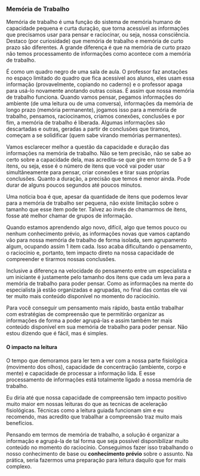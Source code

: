 ### Memória de Trabalho

Memória de trabalho é uma função do sistema de memória humano de capacidade pequena e curta duração, que torna acessível as informações que precisamos usar para pensar e raciocinar, ou seja, nossa consciência. Destaco (por curiosidade) que memória de trabalho e memória de curto prazo são diferentes. A grande diferença é que na memória de curto prazo não temos processamento de informações como acontece com a memória de trabalho.

É como um quadro negro de uma sala de aula. O professor faz anotações no espaço limitado do quadro que fica acessível aos alunos, eles usam essa informação (provavelmente, copiando no caderno) e o professor apaga para usá-lo novamente anotando outras coisas. É assim que nossa memória de trabalho funciona. Quando vamos pensar, pegamos informações do ambiente (de uma leitura ou de uma conversa), informações da memória de longo prazo (memória permanente), jogamos isso para a memória de trabalho, pensamos, raciocinamos, criamos conexões, conclusões e por fim, a memória de trabalho é liberada. Algumas informações são descartadas e outras, geradas a partir de conclusões que tiramos, começam a se solidificar (quem sabe virando memórias permanentes).

Vamos esclarecer melhor a questão da capacidade e duração das informações na memória de trabalho. Não se tem precisão, não se sabe ao certo sobre a capacidade dela, mas acredita-se que gire em torno de 5 a 9 itens, ou seja, esse é o número de itens que você vai poder usar simultâneamente para pensar, criar conexões e tirar suas próprias conclusões. Quanto a duração, a precisão que temos é menor ainda. Pode durar de alguns poucos segundos até poucos minutos.

Uma noticia boa é que, apesar da quantidade de itens que podemos levar para a memória de trabalho ser pequena, não existe limitação sobre o tamanho que esse item pode ter. Talvez ao invés de chamarmos de itens, fosse até melhor chamar de grupos de informação. 

Quando estamos aprendendo algo novo, difícil, algo que temos pouco ou nenhum conhecimento prévio, as informações novas que vamos captando vão para nossa memória de trabalho de forma isolada, sem agrupamento algum, ocupando assim 1 item cada. Isso acaba dificultando o pensamento, o raciocínio e, portanto, tem impacto direto na nossa capacidade de compreender e tirarmos nossas conclusões.

Inclusive a diferença na velocidade do pensamento entre um especialista e um iniciante é justamente pelo tamanho dos itens que cada um leva para a memória de trabalho para poder pensar. Como as informações na mente do especialista já estão organizadas e agrupadas, no final das contas ele vai ter muito mais conteúdo disponível no momento do raciocínio.

Para você conseguir um pensamento mais rápido, basta então trabalhar com estratégias de compreensão que te permitirão organizar as informações de forma a poder agrupá-las e assim também ter mais conteúdo disponível em sua memória de trabalho para poder pensar. Não estou dizendo que é fácil, mas é simples.

#### O impacto na leitura

O tempo que demoramos para ler tem a ver com a nossa parte fisiológica (movimento dos olhos), capacidade de concentração (ambiente, corpo e mente) e capacidade de processar a informação lida. E esse processamento de informações está totalmente ligado a nossa memória de trabalho.

Eu diria até que nossa capacidade de compreensão tem impacto positivo muito maior em nossas leituras do que as tecnicas de aceleração fisiológicas. Técnicas como a leitura guiada funcionam sim e eu recomendo, mas acredito que trabalhar a compreensão traz muito mais benefícios.

Pensando em termos de memória de trabalho, a solução é organizar a informação e agrupá-la de tal forma que seja possível disponibilizar muito conteúdo no momento do raciocínio. Conseguimos fazer isso trabalhando o nosso conhecimento de base ou **conhecimento prévio** sobre o assunto. Na prática, seria fazermos uma preparação para leitura daquilo que for mais complexo.

